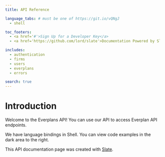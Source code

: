```yaml
---
title: API Reference

language_tabs: # must be one of https://git.io/vQNgJ
  - shell

toc_footers:
  - <a href='#'>Sign Up for a Developer Key</a>
  - <a href='https://github.com/lord/slate'>Documentation Powered by Slate</a>

includes:
  - authentication
  - firms
  - users
  - everplans
  - errors

search: true
---
```


# Introduction

Welcome to the Everplans API! You can use our API to access Everplan API endpoints.

We have language bindings in Shell. You can view code examples in the dark area to the right.

This API documentation page was created with [Slate](https://github.com/lord/slate).

